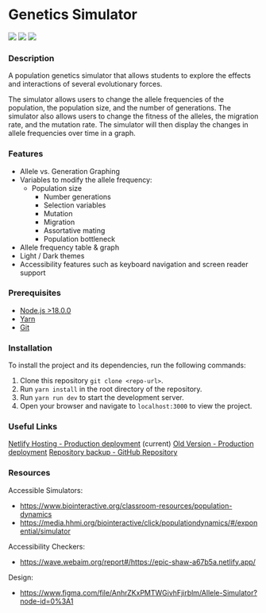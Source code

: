 # Genetics Simulator

![](https://img.shields.io/badge/Genetics-Simulators-blue) ![](https://img.shields.io/badge/Version-1.0.0-blueviolet) ![](https://img.shields.io/badge/Status-Beta-blue)


### Description


A population genetics simulator that allows students to explore the effects and interactions of several evolutionary forces.

The simulator allows users to change the allele frequencies of the population, the population size, and the number of generations. The simulator also allows users to change the fitness of the alleles, the migration rate, and the mutation rate. The simulator will then display the changes in allele frequencies over time in a graph.

### Features

- Allele vs. Generation Graphing
- Variables to modify the allele frequency:
  - Population size
	- Number generations 
	- Selection variables
	- Mutation
	- Migration
	- Assortative mating
	- Population bottleneck 
- Allele frequency table & graph
- Light / Dark themes
- Accessibility features such as keyboard navigation and screen reader support


### Prerequisites

- [Node.js >18.0.0](https://nodejs.org/en/download/)
- [Yarn](https://classic.yarnpkg.com/en/docs/install)
- [Git](https://git-scm.com/downloads)


### Installation

To install the project and its dependencies, run the following commands:

1. Clone this repository `git clone <repo-url>`.
2. Run `yarn install` in the root directory of the repository.
3. Run `yarn run dev` to start the development server.
4. Open your browser and navigate to `localhost:3000` to view the project.

### Useful Links

[Netlify Hosting - Production deployment](https://epic-shaw-a67b5a.netlify.app/) (current)
[Old Version - Production deployment](https://eloquent-williams-76e898.netlify.app/)
[Repository backup - GitHub Repository](https://github.com/JoshuaRogan/genetics/tree/dev-backup)

### Resources

Accessible Simulators:
- https://www.biointeractive.org/classroom-resources/population-dynamics
- https://media.hhmi.org/biointeractive/click/populationdynamics/#/exponential/simulator


Accessibility Checkers:
- https://wave.webaim.org/report#/https://epic-shaw-a67b5a.netlify.app/


Design:
- https://www.figma.com/file/AnhrZKxPMTWGivhFjirblm/Allele-Simulator?node-id=0%3A1


